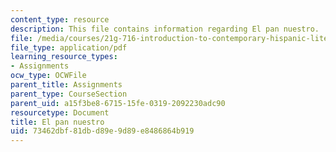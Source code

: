 ```yaml
---
content_type: resource
description: This file contains information regarding El pan nuestro.
file: /media/courses/21g-716-introduction-to-contemporary-hispanic-literature-fall-2007/73462dbf81dbd89e9d89e8486864b919_MIT21G_716F07_ColomVallejo.pdf
file_type: application/pdf
learning_resource_types:
- Assignments
ocw_type: OCWFile
parent_title: Assignments
parent_type: CourseSection
parent_uid: a15f3be8-6715-15fe-0319-2092230adc90
resourcetype: Document
title: El pan nuestro
uid: 73462dbf-81db-d89e-9d89-e8486864b919
---
```

